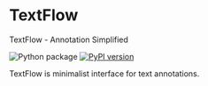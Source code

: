 # TextFlow

TextFlow - Annotation Simplified

![Python package](https://github.com/ysenarath/textflow/workflows/Python%20package/badge.svg)
[![PyPI version](https://badge.fury.io/py/textflow.svg)](https://badge.fury.io/py/textflow)

TextFlow is minimalist interface for text annotations.